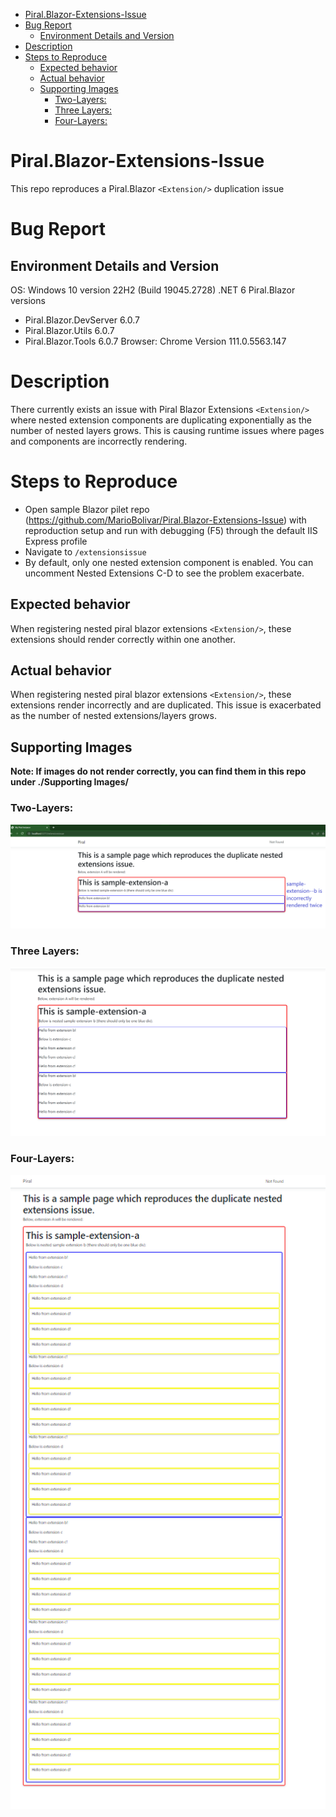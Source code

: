 - [Piral.Blazor-Extensions-Issue](#piralblazor-extensions-issue)
- [Bug Report](#bug-report)
  - [Environment Details and Version](#environment-details-and-version)
- [Description](#description)
- [Steps to Reproduce](#steps-to-reproduce)
  - [Expected behavior](#expected-behavior)
  - [Actual behavior](#actual-behavior)
  - [Supporting Images](#supporting-images)
    - [Two-Layers:](#two-layers)
    - [Three Layers:](#three-layers)
    - [Four-Layers:](#four-layers)


# Piral.Blazor-Extensions-Issue
This repo reproduces a Piral.Blazor `<Extension/>` duplication issue

# Bug Report
## Environment Details and Version
OS: Windows 10 version 22H2 (Build 19045.2728)
.NET 6
Piral.Blazor versions
- Piral.Blazor.DevServer 6.0.7
- Piral.Blazor.Utils 6.0.7
- Piral.Blazor.Tools 6.0.7
Browser: Chrome Version 111.0.5563.147

# Description
There currently exists an issue with Piral Blazor Extensions `<Extension/>` where nested extension components are duplicating exponentially as the number of nested layers grows. This is causing runtime issues where pages and components are incorrectly rendering.

# Steps to Reproduce
- Open sample Blazor pilet repo (https://github.com/MarioBolivar/Piral.Blazor-Extensions-Issue) with reproduction setup and run with debugging (F5) through the default IIS Express profile
- Navigate to `/extensionsissue`
- By default, only one nested extension component is enabled. You can uncomment Nested Extensions C-D to see the problem exacerbate.

## Expected behavior
When registering nested piral blazor extensions `<Extension/>`, these extensions should render correctly within one another.

## Actual behavior
When registering nested piral blazor extensions `<Extension/>`, these extensions render incorrectly and are duplicated. This issue is exacerbated as the number of nested extensions/layers grows.

## Supporting Images
**Note: If images do not render correctly, you can find them in this repo under ./Supporting Images/**
### Two-Layers:
![Two-Layers](./Supporting%20Images/Two-Layers.png?raw=true "Two Layers")

### Three Layers:
![Three-Layers](./Supporting%20Images/Three-Layers.png?raw=true "Three Layers")

### Four-Layers:
![Four-Layers](./Supporting%20Images/Four-Layers.png?raw=true "Four Layers")